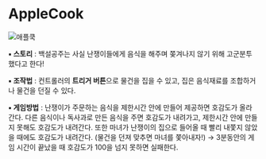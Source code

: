 # AppleCook

![애플쿡](https://github.com/YoonStone/AppleCook/assets/101027984/df88b1cf-3e58-468b-954a-f4ec099409d1)


**▪ 스토리** : 백설공주는 사실 난쟁이들에게 음식을 해주며 쫒겨나지 않기 위해 고군분투했다고 한다!

**▪ 조작법** : 컨트롤러의 **트리거 버튼**으로 물건을 집을 수 있고, 집은 음식재료를 조합하거나 물건을 던질 수 있다.

**▪ 게임방법** : 난쟁이가 주문하는 음식을 제한시간 안에 만들어 제공하면 호감도가 올라간다.
다른 음식이나 독사과로 만든 음식을 주면 호감도가 내려가고, 제한시간 안에 만들지 못해도 호감도가 내려간다.
또한 마녀가 난쟁이의 집으로 들어올 때 빨리 내쫓지 않았을 때에도 호감도가 내려간다. (물건을 던져 맞추면 마녀를 쫓아내자!) 
→ 3분동안의 게임 시간이 끝났을 때 호감도가 100을 넘지 못하면 실패한다.
